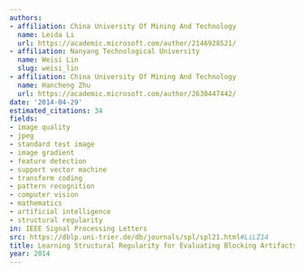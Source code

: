 ```yaml
---
authors:
- affiliation: China University Of Mining And Technology
  name: Leida Li
  url: https://academic.microsoft.com/author/2146928521/
- affiliation: Nanyang Technological University
  name: Weisi Lin
  slug: weisi_lin
- affiliation: China University Of Mining And Technology
  name: Hancheng Zhu
  url: https://academic.microsoft.com/author/2630447442/
date: '2014-04-29'
estimated_citations: 34
fields:
- image quality
- jpeg
- standard test image
- image gradient
- feature detection
- support vector machine
- transform coding
- pattern recognition
- computer vision
- mathematics
- artificial intelligence
- structural regularity
in: IEEE Signal Processing Letters
src: https://dblp.uni-trier.de/db/journals/spl/spl21.html#LiLZ14
title: Learning Structural Regularity for Evaluating Blocking Artifacts in JPEG Images
year: 2014
---
```


